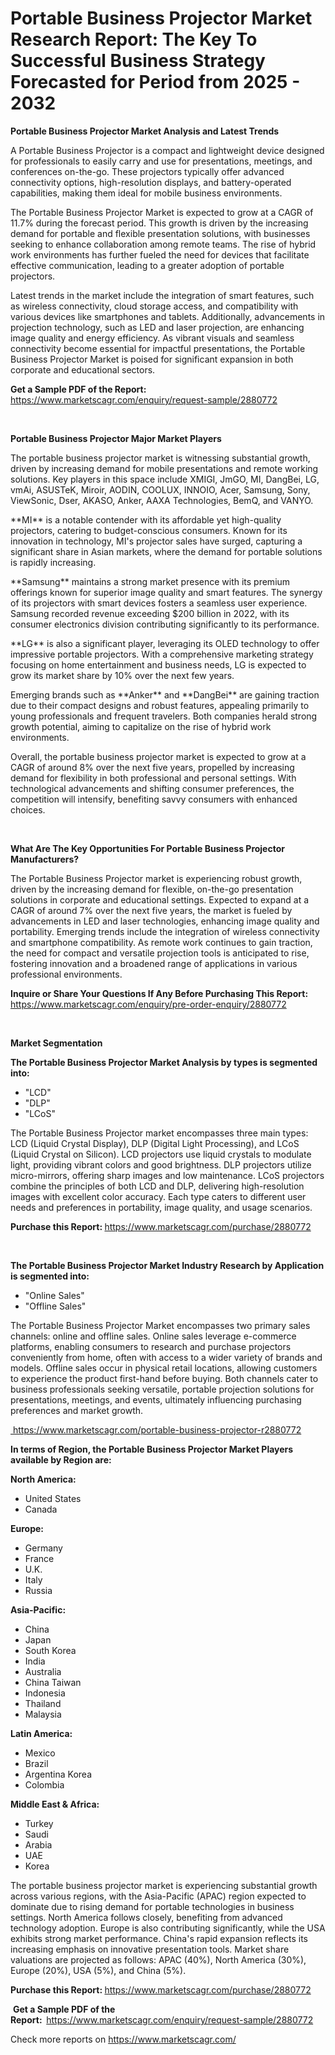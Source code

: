 <p><h1>Portable Business Projector Market Research Report: The Key To Successful Business Strategy Forecasted for Period from 2025 - 2032</h1></p><p><strong>Portable Business Projector Market Analysis and Latest Trends</strong></p>
<p><p>A Portable Business Projector is a compact and lightweight device designed for professionals to easily carry and use for presentations, meetings, and conferences on-the-go. These projectors typically offer advanced connectivity options, high-resolution displays, and battery-operated capabilities, making them ideal for mobile business environments.</p><p>The Portable Business Projector Market is expected to grow at a CAGR of 11.7% during the forecast period. This growth is driven by the increasing demand for portable and flexible presentation solutions, with businesses seeking to enhance collaboration among remote teams. The rise of hybrid work environments has further fueled the need for devices that facilitate effective communication, leading to a greater adoption of portable projectors.</p><p>Latest trends in the market include the integration of smart features, such as wireless connectivity, cloud storage access, and compatibility with various devices like smartphones and tablets. Additionally, advancements in projection technology, such as LED and laser projection, are enhancing image quality and energy efficiency. As vibrant visuals and seamless connectivity become essential for impactful presentations, the Portable Business Projector Market is poised for significant expansion in both corporate and educational sectors.</p></p>
<p><strong>Get a Sample PDF of the Report:&nbsp;</strong> <a href="https://www.marketscagr.com/enquiry/request-sample/2880772?utm_campaign=2893&utm_medium=2&utm_source=Github&utm_content=ia&utm_term=12032025&utm_id=portable-business-projector">https://www.marketscagr.com/enquiry/request-sample/2880772</a></p>
<p>&nbsp;</p>
<p><strong>Portable Business Projector Major Market Players</strong></p>
<p><p>The portable business projector market is witnessing substantial growth, driven by increasing demand for mobile presentations and remote working solutions. Key players in this space include XMIGI, JmGO, MI, DangBei, LG, vmAi, ASUSTeK, Miroir, AODIN, COOLUX, INNOIO, Acer, Samsung, Sony, ViewSonic, Dser, AKASO, Anker, AAXA Technologies, BemQ, and VANYO.</p><p>**MI** is a notable contender with its affordable yet high-quality projectors, catering to budget-conscious consumers. Known for its innovation in technology, MI's projector sales have surged, capturing a significant share in Asian markets, where the demand for portable solutions is rapidly increasing.</p><p>**Samsung** maintains a strong market presence with its premium offerings known for superior image quality and smart features. The synergy of its projectors with smart devices fosters a seamless user experience. Samsung recorded revenue exceeding $200 billion in 2022, with its consumer electronics division contributing significantly to its performance.</p><p>**LG** is also a significant player, leveraging its OLED technology to offer impressive portable projectors. With a comprehensive marketing strategy focusing on home entertainment and business needs, LG is expected to grow its market share by 10% over the next few years.</p><p>Emerging brands such as **Anker** and **DangBei** are gaining traction due to their compact designs and robust features, appealing primarily to young professionals and frequent travelers. Both companies herald strong growth potential, aiming to capitalize on the rise of hybrid work environments.</p><p>Overall, the portable business projector market is expected to grow at a CAGR of around 8% over the next five years, propelled by increasing demand for flexibility in both professional and personal settings. With technological advancements and shifting consumer preferences, the competition will intensify, benefiting savvy consumers with enhanced choices.</p></p>
<p>&nbsp;</p>
<p><strong>What Are The Key Opportunities For Portable Business Projector Manufacturers?</strong></p>
<p><p>The Portable Business Projector market is experiencing robust growth, driven by the increasing demand for flexible, on-the-go presentation solutions in corporate and educational settings. Expected to expand at a CAGR of around 7% over the next five years, the market is fueled by advancements in LED and laser technologies, enhancing image quality and portability. Emerging trends include the integration of wireless connectivity and smartphone compatibility. As remote work continues to gain traction, the need for compact and versatile projection tools is anticipated to rise, fostering innovation and a broadened range of applications in various professional environments.</p></p>
<p><strong>Inquire or Share Your Questions If Any Before Purchasing This Report:</strong> <a href="https://www.marketscagr.com/enquiry/pre-order-enquiry/2880772?utm_campaign=2893&utm_medium=2&utm_source=Github&utm_content=ia&utm_term=12032025&utm_id=portable-business-projector">https://www.marketscagr.com/enquiry/pre-order-enquiry/2880772</a></p>
<p>&nbsp;</p>
<p><strong>Market Segmentation</strong></p>
<p><strong>The Portable Business Projector Market Analysis by types is segmented into:</strong></p>
<p><ul><li>"LCD"</li><li>"DLP"</li><li>"LCoS"</li></ul></p>
<p><p>The Portable Business Projector market encompasses three main types: LCD (Liquid Crystal Display), DLP (Digital Light Processing), and LCoS (Liquid Crystal on Silicon). LCD projectors use liquid crystals to modulate light, providing vibrant colors and good brightness. DLP projectors utilize micro-mirrors, offering sharp images and low maintenance. LCoS projectors combine the principles of both LCD and DLP, delivering high-resolution images with excellent color accuracy. Each type caters to different user needs and preferences in portability, image quality, and usage scenarios.</p></p>
<p><strong>Purchase this Report:&nbsp;</strong><a href="https://www.marketscagr.com/purchase/2880772?utm_campaign=2893&utm_medium=2&utm_source=Github&utm_content=ia&utm_term=12032025&utm_id=portable-business-projector">https://www.marketscagr.com/purchase/2880772</a></p>
<p>&nbsp;</p>
<p><strong>The Portable Business Projector Market Industry Research by Application is segmented into:</strong></p>
<p><ul><li>"Online Sales"</li><li>"Offline Sales"</li></ul></p>
<p><p>The Portable Business Projector Market encompasses two primary sales channels: online and offline sales. Online sales leverage e-commerce platforms, enabling consumers to research and purchase projectors conveniently from home, often with access to a wider variety of brands and models. Offline sales occur in physical retail locations, allowing customers to experience the product first-hand before buying. Both channels cater to business professionals seeking versatile, portable projection solutions for presentations, meetings, and events, ultimately influencing purchasing preferences and market growth.</p></p>
<p><a href="https://www.marketscagr.com/portable-business-projector-r2880772?utm_campaign=2893&utm_medium=2&utm_source=Github&utm_content=ia&utm_term=12032025&utm_id=portable-business-projector">&nbsp;https://www.marketscagr.com/portable-business-projector-r2880772</a></p>
<p><strong>In terms of Region, the Portable Business Projector Market Players available by Region are:</strong></p>
<p>
    <p> <strong> North America: </strong>
        <ul>
            <li>United States</li>
            <li>Canada</li>
        </ul>
        </p> 
    <p> <strong> Europe: </strong>
        <ul>
            <li>Germany</li>
            <li>France</li>
            <li>U.K.</li>
            <li>Italy</li>
            <li>Russia</li>
        </ul>
        </p> 
    <p> <strong> Asia-Pacific: </strong>
        <ul>
            <li>China</li>
            <li>Japan</li>
            <li>South Korea</li>
            <li>India</li>
            <li>Australia</li>
            <li>China Taiwan</li>
            <li>Indonesia</li>
            <li>Thailand</li>
            <li>Malaysia</li>
        </ul>
        </p> 
    <p> <strong> Latin America: </strong>
        <ul>
            <li>Mexico</li>
            <li>Brazil</li>
            <li>Argentina Korea</li>
            <li>Colombia</li>
        </ul>
        </p> 
    <p> <strong> Middle East & Africa: </strong>
        <ul>
            <li>Turkey</li>
            <li>Saudi</li>
            <li>Arabia</li>
            <li>UAE</li>
            <li>Korea</li>
        </ul>
    </p>
    </p>
<p><p>The portable business projector market is experiencing substantial growth across various regions, with the Asia-Pacific (APAC) region expected to dominate due to rising demand for portable technologies in business settings. North America follows closely, benefiting from advanced technology adoption. Europe is also contributing significantly, while the USA exhibits strong market performance. China's rapid expansion reflects its increasing emphasis on innovative presentation tools. Market share valuations are projected as follows: APAC (40%), North America (30%), Europe (20%), USA (5%), and China (5%).</p></p>
<p><strong>Purchase this Report: </strong><a href="https://www.marketscagr.com/purchase/2880772?utm_campaign=2893&utm_medium=2&utm_source=Github&utm_content=ia&utm_term=12032025&utm_id=portable-business-projector">https://www.marketscagr.com/purchase/2880772</a></p>
<p>&nbsp;<strong>Get a Sample PDF of the Report:&nbsp;&nbsp;</strong><a href="https://www.marketscagr.com/enquiry/request-sample/2880772?utm_campaign=2893&utm_medium=2&utm_source=Github&utm_content=ia&utm_term=12032025&utm_id=portable-business-projector">https://www.marketscagr.com/enquiry/request-sample/2880772</a></p>
<p><strong></strong></p>
<p>Check more reports on <a href="https://www.marketscagr.com/?utm_campaign=2893&utm_medium=2&utm_source=Github&utm_content=ia&utm_term=12032025&utm_id=portable-business-projector">https://www.marketscagr.com/</a></p>